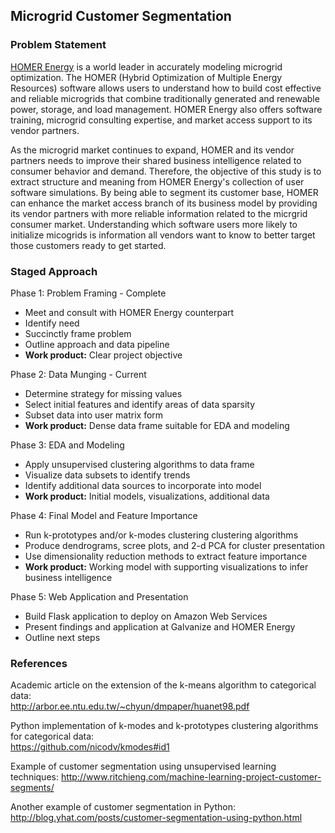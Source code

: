 ## Microgrid Customer Segmentation  
### Problem Statement
[HOMER Energy](http://www.homerenergy.com/) is a world leader in accurately modeling microgrid optimization. The HOMER (Hybrid Optimization of Multiple Energy Resources) software allows users to understand how to build cost effective and reliable microgrids that combine traditionally generated and renewable power, storage, and load management. HOMER Energy also offers software training, microgrid consulting expertise, and market access support to its vendor partners.

As the microgrid market continues to expand, HOMER and its vendor partners needs to improve their shared business intelligence related to consumer behavior and demand. Therefore, the objective of this study is to extract structure and meaning from HOMER Energy's collection of user software simulations. By being able to segment its customer base, HOMER can enhance the market access branch of its business model by providing its vendor partners with more reliable information related to the micrgrid consumer market. Understanding which software users more likely to initialize micogrids is information all vendors want to know to better target those customers ready to get started.

### Staged Approach
Phase 1: Problem Framing - Complete
- Meet and consult with HOMER Energy counterpart
- Identify need
- Succinctly frame problem
- Outline approach and data pipeline  
- **Work product:** Clear project objective

Phase 2: Data Munging - Current
- Determine strategy for missing values
- Select initial features and identify areas of data sparsity
- Subset data into user matrix form  
- **Work product:** Dense data frame suitable for EDA and modeling

Phase 3: EDA and Modeling
- Apply unsupervised clustering algorithms to data frame
- Visualize data subsets to identify trends
- Identify additional data sources to incorporate into model  
- **Work product:** Initial models, visualizations, additional data

Phase 4: Final Model and Feature Importance
- Run k-prototypes and/or k-modes clustering clustering algorithms
- Produce dendrograms, scree plots, and 2-d PCA for cluster presentation
- Use dimensionality reduction methods to extract feature importance  
- **Work product:** Working model with supporting visualizations to infer business intelligence

Phase 5: Web Application and Presentation
- Build Flask application to deploy on Amazon Web Services
- Present findings and application at Galvanize and HOMER Energy
- Outline next steps

### References
Academic article on the extension of the k-means algorithm to categorical data:  
http://arbor.ee.ntu.edu.tw/~chyun/dmpaper/huanet98.pdf  

Python implementation of k-modes and k-prototypes clustering algorithms for categorical data:  
https://github.com/nicodv/kmodes#id1  

Example of customer segmentation using unsupervised learning techniques:   http://www.ritchieng.com/machine-learning-project-customer-segments/  

Another example of customer segmentation in Python:  
http://blog.yhat.com/posts/customer-segmentation-using-python.html
